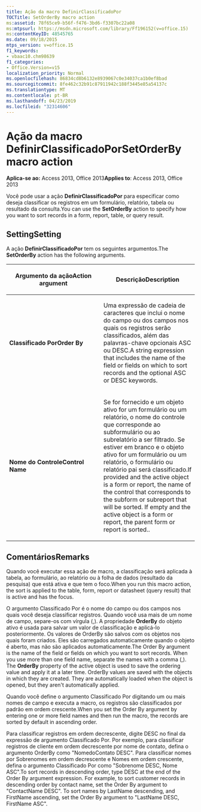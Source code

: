 ```yaml
---
title: Ação da macro DefinirClassificadoPor
TOCTitle: SetOrderBy macro action
ms:assetid: 78f65ce9-b56f-f476-3bd6-f3307bc22a08
ms:mtpsurl: https://msdn.microsoft.com/library/Ff196152(v=office.15)
ms:contentKeyID: 48545765
ms.date: 09/18/2015
mtps_version: v=office.15
f1_keywords:
- vbaac10.chm98639
f1_categories:
- Office.Version=v15
localization_priority: Normal
ms.openlocfilehash: 86834cd8b6132e8939067c0e34037ca1b0ef8bad
ms.sourcegitcommit: 8fe462c32b91c87911942c188f3445e85a54137c
ms.translationtype: MT
ms.contentlocale: pt-BR
ms.lasthandoff: 04/23/2019
ms.locfileid: "32314606"
---
```

# <a name="setorderby-macro-action"></a><span data-ttu-id="52977-102">Ação da macro DefinirClassificadoPor</span><span class="sxs-lookup"><span data-stu-id="52977-102">SetOrderBy macro action</span></span>


<span data-ttu-id="52977-103">**Aplica-se ao:** Access 2013, Office 2013</span><span class="sxs-lookup"><span data-stu-id="52977-103">**Applies to**: Access 2013, Office 2013</span></span>

<span data-ttu-id="52977-104">Você pode usar a ação **DefinirClassificadoPor** para especificar como deseja classificar os registros em um formulário, relatório, tabela ou resultado da consulta.</span><span class="sxs-lookup"><span data-stu-id="52977-104">You can use the **SetOrderBy** action to specify how you want to sort records in a form, report, table, or query result.</span></span>

## <a name="setting"></a><span data-ttu-id="52977-105">Setting</span><span class="sxs-lookup"><span data-stu-id="52977-105">Setting</span></span>

<span data-ttu-id="52977-106">A ação **DefinirClassificadoPor** tem os seguintes argumentos.</span><span class="sxs-lookup"><span data-stu-id="52977-106">The **SetOrderBy** action has the following arguments.</span></span>

<table>
<colgroup>
<col style="width: 50%" />
<col style="width: 50%" />
</colgroup>
<thead>
<tr class="header">
<th><p><span data-ttu-id="52977-107">Argumento da ação</span><span class="sxs-lookup"><span data-stu-id="52977-107">Action argument</span></span></p></th>
<th><p><span data-ttu-id="52977-108">Descrição</span><span class="sxs-lookup"><span data-stu-id="52977-108">Description</span></span></p></th>
</tr>
</thead>
<tbody>
<tr class="odd">
<td><p><span data-ttu-id="52977-109"><strong>Classificado Por</strong></span><span class="sxs-lookup"><span data-stu-id="52977-109"><strong>Order By</strong></span></span></p></td>
<td><p><span data-ttu-id="52977-110">Uma expressão de cadeia de caracteres que inclui o nome do campo ou dos campos nos quais os registros serão classificados, além das palavras-chave opcionais ASC ou DESC.</span><span class="sxs-lookup"><span data-stu-id="52977-110">A string expression that includes the name of the field or fields on which to sort records and the optional ASC or DESC keywords.</span></span></p></td>
</tr>
<tr class="even">
<td><p><span data-ttu-id="52977-111"><strong>Nome do Controle</strong></span><span class="sxs-lookup"><span data-stu-id="52977-111"><strong>Control Name</strong></span></span></p></td>
<td><p><span data-ttu-id="52977-p101">Se for fornecido e um objeto ativo for um formulário ou um relatório, o nome do controle que corresponde ao subformulário ou ao subrelatório a ser filtrado. Se estiver em branco e o objeto ativo for um formulário ou um relatório, o formulário ou relatório pai será classificado.</span><span class="sxs-lookup"><span data-stu-id="52977-p101">If provided and the active object is a form or report, the name of the control that corresponds to the subform or subreport that will be sorted. If empty and the active object is a form or report, the parent form or report is sorted..</span></span></p></td>
</tr>
</tbody>
</table>


## <a name="remarks"></a><span data-ttu-id="52977-114">Comentários</span><span class="sxs-lookup"><span data-stu-id="52977-114">Remarks</span></span>

<span data-ttu-id="52977-115">Quando você executar essa ação de macro, a classificação será aplicada à tabela, ao formulário, ao relatório ou à folha de dados (resultado da pesquisa) que está ativa e que tem o foco.</span><span class="sxs-lookup"><span data-stu-id="52977-115">When you run this macro action, the sort is applied to the table, form, report or datasheet (query result) that is active and has the focus.</span></span>

<span data-ttu-id="52977-p102">O argumento Classificado Por é o nome do campo ou dos campos nos quais você deseja classificar registros. Quando você usa mais de um nome de campo, separe-os com vírgula (,). A propriedade **OrderBy** do objeto ativo é usada para salvar um valor de classificação e aplicá-lo posteriormente. Os valores de OrderBy são salvos com os objetos nos quais foram criados. Eles são carregados automaticamente quando o objeto é aberto, mas não são aplicados automaticamente.</span><span class="sxs-lookup"><span data-stu-id="52977-p102">The Order By argument is the name of the field or fields on which you want to sort records. When you use more than one field name, separate the names with a comma (,). The **OrderBy** property of the active object is used to save the ordering value and apply it at a later time. OrderBy values are saved with the objects in which they are created. They are automatically loaded when the object is opened, but they aren't automatically applied.</span></span>

<span data-ttu-id="52977-121">Quando você define o argumento Classificado Por digitando um ou mais nomes de campo e executa a macro, os registros são classificados por padrão em ordem crescente.</span><span class="sxs-lookup"><span data-stu-id="52977-121">When you set the Order By argument by entering one or more field names and then run the macro, the records are sorted by default in ascending order.</span></span>

<span data-ttu-id="52977-p103">Para classificar registros em ordem decrescente, digite DESC no final da expressão de argumento Classificado Por. Por exemplo, para classificar registros de cliente em ordem decrescente por nome de contato, defina o argumento OrderBy como "NomedoContato DESC". Para classificar nomes por Sobrenomes em ordem decrescente e Nomes em ordem crescente, defina o argumento Classificado Por como "Sobrenome DESC, Nome ASC".</span><span class="sxs-lookup"><span data-stu-id="52977-p103">To sort records in descending order, type DESC at the end of the Order By argument expression. For example, to sort customer records in descending order by contact name, set the Order By argument to "ContactName DESC". To sort names by LastName descending, and FirstName ascending, set the Order By argument to "LastName DESC, FirstName ASC".</span></span>


